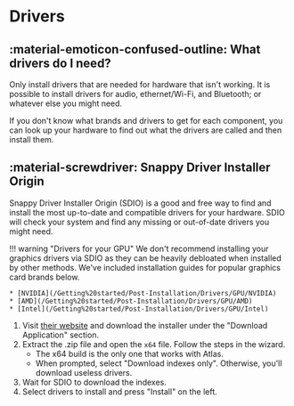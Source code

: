 # Drivers

## :material-emoticon-confused-outline: What drivers do I need?

Only install drivers that are needed for hardware that isn't working. It is possible to install drivers for audio, ethernet/Wi-Fi, and Bluetooth; or whatever else you might need.

If you don't know what brands and drivers to get for each component, you can look up your hardware to find out what the drivers are called and then install them.

## :material-screwdriver: Snappy Driver Installer Origin

Snappy Driver Installer Origin (SDIO) is a good and free way to find and install the most up-to-date and compatible drivers for your hardware. SDIO will check your system and find any missing or out-of-date drivers you might need.

!!! warning "Drivers for your GPU"
    We don't recommend installing your graphics drivers via SDIO as they can be heavily debloated when installed by other methods. We've included installation guides for popular graphics card brands below.

    * [NVIDIA](/Getting%20started/Post-Installation/Drivers/GPU/NVIDIA)
    * [AMD](/Getting%20started/Post-Installation/Drivers/GPU/AMD)
    * [Intel](/Getting%20started/Post-Installation/Drivers/GPU/Intel)

1. Visit [their website](https://www.glenn.delahoy.com/snappy-driver-installer-origin) and download the installer under the "Download Application" section.
2. Extract the .zip file and open the ``x64`` file. Follow the steps in the wizard.
    * The x64 build is the only one that works with Atlas.
    * When prompted, select "Download indexes only". Otherwise, you'll download useless drivers.
3. Wait for SDIO to download the indexes.
4. Select drivers to install and press "Install" on the left.